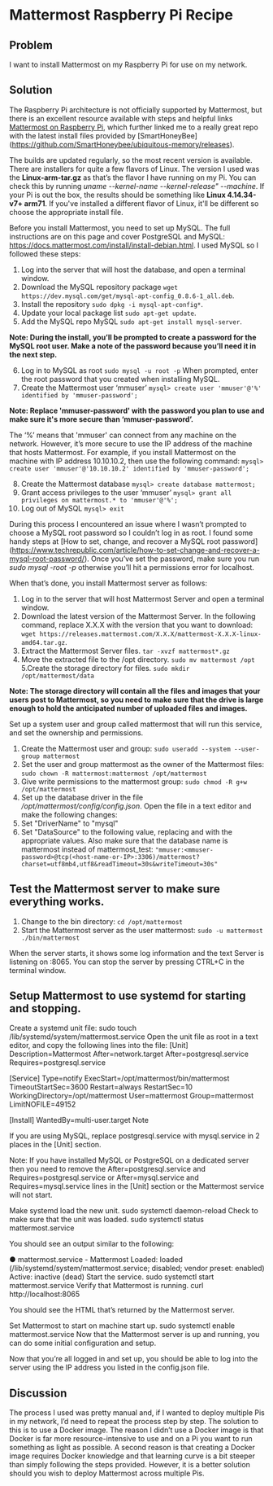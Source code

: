 # Mattermost Raspberry Pi Recipe

## Problem

I want to install Mattermost on my Raspberry Pi for use on my network. 

## Solution

The Raspberry Pi architecture is not officially supported by Mattermost, but there is an excellent resource available with steps and helpful links [Mattermost on Raspberry Pi](https://kartoffelsalat.ddns.net/post/mattermost-raspi/), which further linked me to a really great repo with the latest install files provided by [SmartHoneyBee] (https://github.com/SmartHoneybee/ubiquitous-memory/releases). 

The builds are updated regularly, so the most recent version is available. There are installers for quite a few flavors of Linux. The version I used was the **Linux-arm-tar.gz** as that’s the flavor I have running on my Pi. You can check this by running *uname --kernel-name --kernel-release" --machine*. If your Pi is out the box, the results should be something like **Linux 4.14.34-v7+ arm71**. If you've installed a different flavor of Linux, it'll be different so choose the appropriate install file.  

Before you install Mattermost, you need to set up MySQL. The full instructions are on this page and cover PostgreSQL and MySQL: https://docs.mattermost.com/install/install-debian.html. I used MySQL so I followed these steps: 

1. Log into the server that will host the database, and open a terminal window.
2. Download the MySQL repository package
`wget https://dev.mysql.com/get/mysql-apt-config_0.8.6-1_all.deb`.
3. Install the repository
`sudo dpkg -i mysql-apt-config*`.
4. Update your local package list
`sudo apt-get update`.
5. Add the MySQL repo MySQL
`sudo apt-get install mysql-server`.

**Note: During the install, you’ll be prompted to create a password for the MySQL root user. Make a note of the password because you’ll need it in the next step.**

6. Log in to MySQL as root
`sudo mysql -u root -p` 
When prompted, enter the root password that you created when installing MySQL.
7. Create the Mattermost user ‘mmuser’
`mysql> create user 'mmuser'@'%' identified by 'mmuser-password';`

**Note: Replace 'mmuser-password' with the password you plan to use and make sure it's more secure than ‘mmuser-password’.**

The ‘%’ means that 'mmuser' can connect from any machine on the network. However, it’s more secure to use the IP address of the machine that hosts Mattermost. For example, if you install Mattermost on the machine with IP address 10.10.10.2, then use the following command:
`mysql> create user 'mmuser'@'10.10.10.2' identified by 'mmuser-password';`

8. Create the Mattermost database
`mysql> create database mattermost;`
9. Grant access privileges to the user ‘mmuser’
`mysql> grant all privileges on mattermost.* to 'mmuser'@'%';`
10. Log out of MySQL
`mysql> exit`

During this process I encountered an issue where I wasn’t prompted to choose a MySQL root password so I couldn’t log in as root. I found some handy steps at [How to set, change, and recover a MySQL root password] (https://www.techrepublic.com/article/how-to-set-change-and-recover-a-mysql-root-password/). Once you’ve set the password, make sure you run *sudo mysql -root -p* otherwise you’ll hit a permissions error for localhost.

When that’s done, you install Mattermost server as follows: 
1. Log in to the server that will host Mattermost Server and open a terminal window.
2. Download the latest version of the Mattermost Server. In the following command, replace X.X.X with the version that you want to download: `wget https://releases.mattermost.com/X.X.X/mattermost-X.X.X-linux-amd64.tar.gz`.
3. Extract the Mattermost Server files.
`tar -xvzf mattermost*.gz`
4. Move the extracted file to the /opt directory.
`sudo mv mattermost /opt`
5.Create the storage directory for files.
`sudo mkdir /opt/mattermost/data`

**Note: The storage directory will contain all the files and images that your users post to Mattermost, so you need to make sure that the drive is large enough to hold the anticipated number of uploaded files and images.**

Set up a system user and group called mattermost that will run this service, and set the ownership and permissions.
1. Create the Mattermost user and group:
`sudo useradd --system --user-group mattermost`
2. Set the user and group mattermost as the owner of the Mattermost files:
`sudo chown -R mattermost:mattermost /opt/mattermost`
3. Give write permissions to the mattermost group:
`sudo chmod -R g+w /opt/mattermost`
4. Set up the database driver in the file */opt/mattermost/config/config.json*. Open the file in a text editor and make the following changes:
  1. Set "DriverName" to "mysql"
  2. Set "DataSource" to the following value, replacing <mmuser-password> and <host-name-or-IP> with the appropriate values. Also make sure that the database name is mattermost instead of mattermost_test:
`"mmuser:<mmuser-password>@tcp(<host-name-or-IP>:3306)/mattermost?charset=utf8mb4,utf8&readTimeout=30s&writeTimeout=30s"`

Test the Mattermost server to make sure everything works.
--------------------------------------------------------
1. Change to the bin directory:
`cd /opt/mattermost`
2. Start the Mattermost server as the user mattermost:
`sudo -u mattermost ./bin/mattermost`

When the server starts, it shows some log information and the text Server is listening on :8065. You can stop the server by pressing CTRL+C in the terminal window.

Setup Mattermost to use systemd for starting and stopping.
---------------------------------------------------------
Create a systemd unit file:
sudo touch /lib/systemd/system/mattermost.service
Open the unit file as root in a text editor, and copy the following lines into the file:
[Unit]
Description=Mattermost
After=network.target
After=postgresql.service
Requires=postgresql.service

[Service]
Type=notify
ExecStart=/opt/mattermost/bin/mattermost
TimeoutStartSec=3600
Restart=always
RestartSec=10
WorkingDirectory=/opt/mattermost
User=mattermost
Group=mattermost
LimitNOFILE=49152

[Install]
WantedBy=multi-user.target
Note

If you are using MySQL, replace postgresql.service with mysql.service in 2 places in the [Unit] section.

Note: If you have installed MySQL or PostgreSQL on a dedicated server then you need to remove the After=postgresql.service and Requires=postgresql.service or After=mysql.service and Requires=mysql.service lines in the [Unit] section or the Mattermost service will not start.

Make systemd load the new unit.
sudo systemctl daemon-reload
Check to make sure that the unit was loaded.
sudo systemctl status mattermost.service

You should see an output similar to the following:

● mattermost.service - Mattermost
  Loaded: loaded (/lib/systemd/system/mattermost.service; disabled; vendor preset: enabled)
  Active: inactive (dead)
Start the service.
sudo systemctl start mattermost.service
Verify that Mattermost is running.
curl http://localhost:8065

You should see the HTML that’s returned by the Mattermost server.

Set Mattermost to start on machine start up.
sudo systemctl enable mattermost.service
Now that the Mattermost server is up and running, you can do some initial configuration and setup.

Now that you’re all logged in and set up, you should be able to log into the server using the IP address you listed in the config.json file.
  
## Discussion

The process I used was pretty manual and, if I wanted to deploy multiple Pis in my network, I’d need to repeat the process step by step. The solution to this is to use a Docker image. The reason I didn’t use a Docker image is that Docker is far more resource-intensive to use and on a Pi you want to run something as light as possible. A second reason is that creating a Docker image requires Docker knowledge and that learning curve is a bit steeper than simply following the steps provided. 
However, it is a better solution should you wish to deploy Mattermost across multiple Pis. 

  
